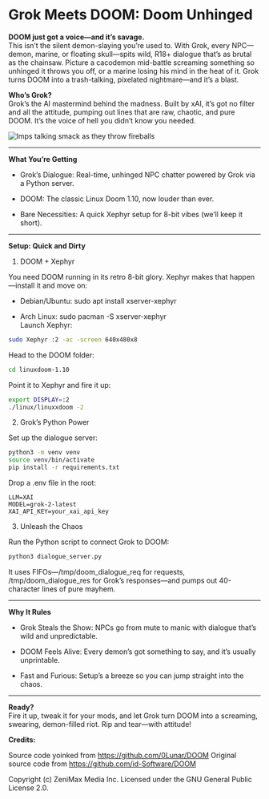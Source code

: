# Grok Meets DOOM: Doom Unhinged

**DOOM just got a voice—and it’s savage.**  
This isn’t the silent demon-slaying you’re used to. With Grok, every NPC—demon, marine, or floating skull—spits wild, R18+ dialogue that’s as brutal as the chainsaw. Picture a cacodemon mid-battle screaming something so unhinged it throws you off, or a marine losing his mind in the heat of it. Grok turns DOOM into a trash-talking, pixelated nightmare—and it’s a blast.

**Who’s Grok?**  
Grok’s the AI mastermind behind the madness. Built by xAI, it’s got no filter and all the attitude, pumping out lines that are raw, chaotic, and pure DOOM. It’s the voice of hell you didn’t know you needed.

![Imps talking smack as they throw fireballs](https://i.imgur.com/mmSchtJ.png)

----------

**What You’re Getting**

-   Grok’s Dialogue: Real-time, unhinged NPC chatter powered by Grok via a Python server.
    
-   DOOM: The classic Linux Doom 1.10, now louder than ever.
    
-   Bare Necessities: A quick Xephyr setup for 8-bit vibes (we’ll keep it short).
    

----------

**Setup: Quick and Dirty**

1. DOOM + Xephyr

You need DOOM running in its retro 8-bit glory. Xephyr makes that happen—install it and move on:

-   Debian/Ubuntu: sudo apt install xserver-xephyr
    
-   Arch Linux: sudo pacman -S xserver-xephyr  
    Launch Xephyr:
    
```bash
sudo Xephyr :2 -ac -screen 640x480x8
```

Head to the DOOM folder:

```bash
cd linuxdoom-1.10
```

Point it to Xephyr and fire it up:

```bash
export DISPLAY=:2
./linux/linuxxdoom -2
```

2. Grok’s Python Power

Set up the dialogue server:

```bash
python3 -m venv venv
source venv/bin/activate
pip install -r requirements.txt
```

Drop a .env file in the root:

```text
LLM=XAI
MODEL=grok-2-latest
XAI_API_KEY=your_xai_api_key
```

3. Unleash the Chaos

Run the Python script to connect Grok to DOOM:

```bash
python3 dialogue_server.py
```

It uses FIFOs—/tmp/doom_dialogue_req for requests, /tmp/doom_dialogue_res for Grok’s responses—and pumps out 40-character lines of pure mayhem.

----------

**Why It Rules**

-   Grok Steals the Show: NPCs go from mute to manic with dialogue that’s wild and unpredictable.
    
-   DOOM Feels Alive: Every demon’s got something to say, and it’s usually unprintable.
    
-   Fast and Furious: Setup’s a breeze so you can jump straight into the chaos.
    

----------

**Ready?**  
Fire it up, tweak it for your mods, and let Grok turn DOOM into a screaming, swearing, demon-filled riot. Rip and tear—with attitude!


**Credits:**

Source code yoinked from https://github.com/0Lunar/DOOM
Original source code from https://github.com/id-Software/DOOM

Copyright (c) ZeniMax Media Inc.
Licensed under the GNU General Public License 2.0.